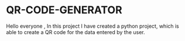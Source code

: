 # QR-CODE-GENERATOR
Hello everyone ,
In this project I have created a python project, which is able to create a QR code for the data entered by the user.
